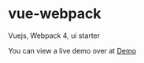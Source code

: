 # vue-webpack
Vuejs, Webpack 4, ui starter

You can view a live demo over at [Demo](https://maxmax.github.io/vue-webpack/index.html)
